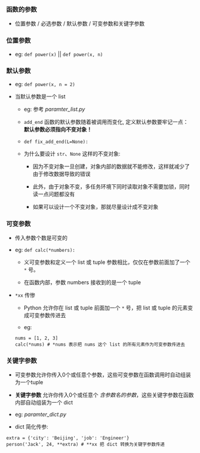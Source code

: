 ### 函数的参数
* 位置参数 / 必选参数 / 默认参数 / 可变参数和关键字参数


### 位置参数
* eg: `def power(x)` || `def power(x, n)`


### 默认参数
* eg: `def power(x, n = 2)`

* 当默认参数是一个 list
    * eg: 参考 *paramter_list.py*

    * `add_end` 函数的默认参数随着被调用而变化, 定义默认参数要牢记一点： **默认参数必须指向不变对象！**

    * `def fix_add_end(L=None):`

    * 为什么要设计 `str`、`None` 这样的不变对象:
        * 因为不变对象一旦创建，对象内部的数据就不能修改，这样就减少了由于修改数据导致的错误

        * 此外，由于对象不变，多任务环境下同时读取对象不需要加锁，同时读一点问题都没有

        * 如果可以设计一个不变对象，那就尽量设计成不变对象


### 可变参数
* 传入参数个数是可变的

* eg: `def calc(*numbers):`
    * 义可变参数和定义一个 list 或 tuple 参数相比，仅仅在参数前面加了一个 `*` 号。

    * 在函数内部，参数 numbers 接收到的是一个 tuple

* `*xx` 传惨
    * Python 允许你在 list 或 tuple 前面加一个 `*` 号，把 list 或 tuple 的元素变成可变参数传进去

    * eg:
    ```
    nums = [1, 2, 3]
    calc(*nums) # *nums 表示把 nums 这个 list 的所有元素作为可变参数传进去
    ```


### 关键字参数
* 可变参数允许你传入0个或任意个参数，这些可变参数在函数调用时自动组装为一个tuple

* **关键字参数** 允许你传入0个或任意个 *含参数名的参数*，这些关键字参数在函数内部自动组装为一个 dict

* eg: *paramter_dict.py*

* dict 简化传参:
```
extra = {'city': 'Beijing', 'job': 'Engineer'}
person('Jack', 24, **extra) # **xx 把 dict 转换为关键字参数传递
```
